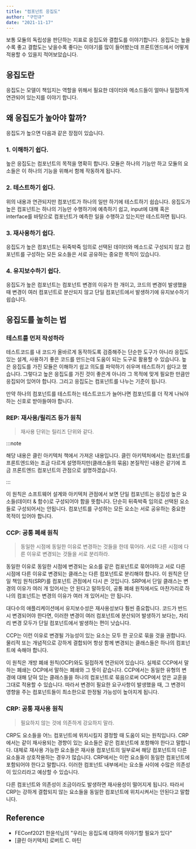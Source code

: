 ```yaml
---
title: "컴포넌트 응집도"
author: "구민규"
date: "2021-11-17"
---
```


보통 모듈의 독립성을 판단하는 지표로 응집도와 결합도를 이야기합니다. 응집도는 높을수록 좋고 결합도는 낮을수록 좋다는 이야기를 많이 들어봤는데 프론트엔드에서 어떻게 적용할 수 있을지 적어보았습니다.

## 응집도란

응집도는 모델이 책임지는 역할을 위해서 필요한 데이터와 메소드들이 얼마나 밀접하게 연관되어 있는지를 이야기 합니다.

## 왜 응집도가 높아야 할까?

응집도가 높으면 다음과 같은 장점이 있습니다.

### 1. 이해하기 쉽다.

높은 응집도는 컴포넌트의 목적을 명확히 합니다. 모듈은 하나의 기능만 하고 모듈의 요소들은 이 하나의 기능을 위해서 함께 작동하게 됩니다.

### 2. 테스트하기 쉽다.

위의 내용과 연관되지만 컴포넌트가 하나의 일만 하기에 테스트하기 쉽습니다. 응집도가 높은 컴포넌트는 하나의 기능만 수행하기에 예측하기 쉽고, input에 대해 혹은 interface를 바탕으로 컴포넌트가 예측한 일을 수행하고 있는지만 테스트하면 됩니다.

### 3. 재사용하기 쉽다.

응집도가 높은 컴포넌트는 뒤죽박죽 임의로 선택된 데이터와 메소드로 구성되지 않고 컴포넌트를 구성하는 모든 요소들은 서로 공유하는 중요한 목적이 있습니다.

### 4. 유지보수하기 쉽다.

응집도가 높은 컴포넌트는 컴포넌트 변경의 이유가 한 개이고, 코드의 변경이 발생했을 때 변경이 여러 컴포넌트로 분산되지 않고 단일 컴포넌트에서 발생하기에 유지보수하기 쉽습니다.

## 응집도를 높히는 법

### 테스트를 먼저 작성하라

테스트코드를 내 코드가 올바르게 동작하도록 검증해주는 단순한 도구가 아니라 응집도 있는 설계, 사용하기 좋은 코드를 만드는데 도움이 되는 도구로 활용할 수 있습니다. 높은 응집도를 가진 모듈은 이해하기 쉽고 의도를 파악하기 쉬우며 테스트하기 쉽다고 했습니다. 그렇다고 높은 응집도를 가진 것이 좋은게 아니라 그 목적에 맞게 필요한 만큼만 응집되어 있어야 합니다. 그리고 응집도는 컴포넌트를 나누는 기준이 됩니다.

만약 하나의 컴포넌트를 테스트하는 테스트코드가 늘어나면 컴포넌트를 더 작게 나눠야하는 신호로 받아들여야 합니다.

### REP: 재사용/릴리즈 등가 원칙

> 재사용 단위는 릴리즈 단위와 같다.

:::note

해당 내용은 클린 아키텍처 책에서 가져온 내용입니다. 클린 아키텍처에서는 컴포넌트를 프론트엔드와는 조금 다르게 설명하지만(클래스들의 묶음) 본질적인 내용은 같기에 조금 프론트엔드 컴포넌트의 관점으로 설명하겠습니다.

:::

이 원칙은 소프트웨어 설계와 아키텍처 관점에서 보면 단일 컴포넌트는 응집성 높은 요소들(데이터 & 함수)로 구성되어야 함을 뜻합니다. 단순히 뒤죽박죽 임의로 선택된 요소들로 구성되어서는 안됩니다. 컴포넌트를 구성하는 모든 요소는 서로 공유하는 중요한 목적이 있어야 합니다.

### CCP: 공통 폐쇄 원칙

> 동일한 시점에 동일한 이유로 변경하는 것들을 한데 묶어라. 서로 다른 시점에 다른 이유로 변경되는 것들을 서로 분리하라.

동일한 이유로 동일한 시점에 변경되는 요소를 같은 컴포넌트로 묶어야하고 서로 다른 시점에 다른 이유로 변경되는 클래스는 다른 컴포넌트로 분리해야 합니다. 이 원칙은 단일 책임 원칙(SRP)를 컴포넌트 관점에서 다시 쓴 것입니다. SRP에서 단일 클래스는 변경의 이유가 여러 개 있어서는 안 된다고 말하듯이, 공통 폐쇄 원칙에서도 마찬가리로 하나의 컴포넌트는 변경의 이유가 여러 개 있어서는 안 됩니다.

대다수의 애플리케이션에서 유지보수성은 재사용성보다 훨씬 중요합니다. 코드가 반드시 변경되어야 한다면, 이러한 변경이 여러 컴포넌트에 분산되어 발생하기 보다는, 차리리 변경 모두가 단일 컴포넌트에서 발생하는 편이 낫습니다.

CCP는 이런 이유로 변경될 가능성이 있는 요소는 모두 한 곳으로 묶을 것을 권합니다. 물리적 또는 개념적으로 강하게 결합되어 항상 함께 변경되는 클래스들은 하나의 컴포넌트에 속해야 합니다.

이 원칙은 개방 폐쇄 원칙(OCP)와도 밀접하게 연관되어 있습니다. 실제로 CCP에서 말하는 폐쇄는 OCP에서 말하는 폐쇄와 그 뜻이 같습니다.
CCP에서는 동일한 유형의 변경에 대해 닫혀 있는 클래스들을 하나의 컴포넌트로 묶음으로써 OCP에서 얻은 교훈을 그대로 적용할 수 있습니다. 따라서 변경이 필요한 요구사항이 발생했을 때, 그 변경이 영향을 주는 컴포넌트들이 최소한으로 한정될 가능성이 높아지게 됩니다.

### CRP: 공통 재사용 원칙

> 필요하지 않는 것에 의존하게 강요하지 말라.

CRP도 요소들을 어느 컴포넌트에 위치시킬지 결정할 때 도움이 되는 원칙입니다. CRP에서는 같이 재사용되는 경향이 있는 요소들은 같은 컴포넌트에 포함해야 한다고 말합니다. 대체로 재사용 가능한 요소들은 재사용 컴포넌트의 일부로써 해당 컴포넌트의 다른 요소들과 상호작용하는 경우가 많습니다. CRP에서는 이런 요소들이 동일한 컴포넌트에 포함되어야 한다고 말합니다. 이러한 컴포넌트 내부에서는 요소들 사이에 수많은 의존성이 있으리라고 예상할 수 있습니다.

다른 컴포넌트와 의존성이 조금이라도 발생하면 재사용성이 떨어지게 됩니다. 따라서 CRP는 강하게 결합되지 않는 요소들을 동일한 컴포넌트에 위치시켜서는 안된다고 말합니다.

## Reference

- FEConf2021 한윤석님의 "우리는 응집도에 대하여 이야기할 필요가 있다"
- [클린 아키텍처] 로버트 C. 마틴
